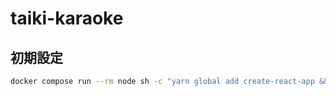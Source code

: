 # taiki-karaoke

## 初期設定

```bash
docker compose run --rm node sh -c "yarn global add create-react-app && create-react-app taiki-karaoke --template typescript"
```
